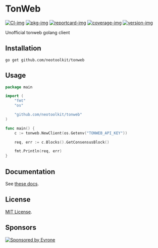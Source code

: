 # TonWeb

[![CI-img]][CI-url]
[![pkg-img]][pkg-url]
[![reportcard-img]][reportcard-url]
[![coverage-img]][coverage-url]
[![version-img]][version-url]

Unofficial tonweb golang client

## Installation
```shell
go get github.com/neotoolkit/tonweb
```

## Usage

```go
package main

import (
	"fmt"
	"os"

	"github.com/neotoolkit/tonweb"
)

func main() {
	c := tonweb.NewClient(os.Getenv("TONWEB_API_KEY"))

	req, err := c.Blocks().GetConsensusBlock()

	fmt.Println(req, err)
}
```

## Documentation

See [these docs][pkg-url].

## License

[MIT License](LICENSE).

[CI-img]: https://github.com/neotoolkit/tonweb/workflows/CI/badge.svg
[CI-url]: https://github.com/neotoolkit/tonweb/actions
[pkg-img]: https://pkg.go.dev/badge/neotoolkit/tonweb
[pkg-url]: https://pkg.go.dev/github.com/neotoolkit/tonweb
[reportcard-img]: https://goreportcard.com/badge/neotoolkit/tonweb
[reportcard-url]: https://goreportcard.com/report/neotoolkit/tonweb
[coverage-img]: https://codecov.io/gh/neotoolkit/tonweb/branch/main/graph/badge.svg
[coverage-url]: https://codecov.io/gh/neotoolkit/tonweb
[version-img]: https://img.shields.io/github/v/release/neotoolkit/tonweb
[version-url]: https://github.com/neotoolkit/tonweb/releases

## Sponsors
<p>
  <a href="https://evrone.com/?utm_source=github&utm_campaign=neotoolkit">
    <img src="https://raw.githubusercontent.com/neotoolkit/.github/main/assets/sponsored_by_evrone.svg"
      alt="Sponsored by Evrone">
  </a>
</p>

